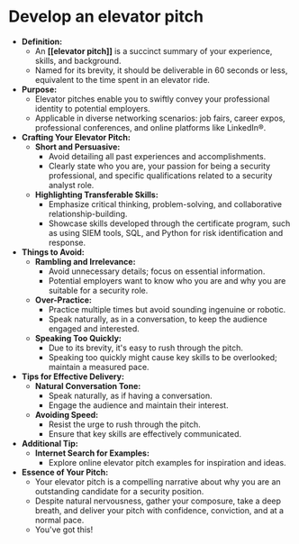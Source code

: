 # Develop an elevator pitch

- **Definition:**
	- An **[[elevator pitch]]** is a succinct summary of your experience, skills, and background.
	- Named for its brevity, it should be deliverable in 60 seconds or less, equivalent to the time spent in an elevator ride.
- **Purpose:**
	- Elevator pitches enable you to swiftly convey your professional identity to potential employers.
	- Applicable in diverse networking scenarios: job fairs, career expos, professional conferences, and online platforms like LinkedIn®.
- **Crafting Your Elevator Pitch:**
	- **Short and Persuasive:**
		- Avoid detailing all past experiences and accomplishments.
		- Clearly state who you are, your passion for being a security professional, and specific qualifications related to a security analyst role.
	- **Highlighting Transferable Skills:**
		- Emphasize critical thinking, problem-solving, and collaborative relationship-building.
		- Showcase skills developed through the certificate program, such as using SIEM tools, SQL, and Python for risk identification and response.
- **Things to Avoid:**
	- **Rambling and Irrelevance:**
		- Avoid unnecessary details; focus on essential information.
		- Potential employers want to know who you are and why you are suitable for a security role.
	- **Over-Practice:**
		- Practice multiple times but avoid sounding ingenuine or robotic.
		- Speak naturally, as in a conversation, to keep the audience engaged and interested.
	- **Speaking Too Quickly:**
		- Due to its brevity, it's easy to rush through the pitch.
		- Speaking too quickly might cause key skills to be overlooked; maintain a measured pace.
- **Tips for Effective Delivery:**
	- **Natural Conversation Tone:**
		- Speak naturally, as if having a conversation.
		- Engage the audience and maintain their interest.
	- **Avoiding Speed:**
		- Resist the urge to rush through the pitch.
		- Ensure that key skills are effectively communicated.
- **Additional Tip:**
	- **Internet Search for Examples:**
		- Explore online elevator pitch examples for inspiration and ideas.
- **Essence of Your Pitch:**
	- Your elevator pitch is a compelling narrative about why you are an outstanding candidate for a security position.
	- Despite natural nervousness, gather your composure, take a deep breath, and deliver your pitch with confidence, conviction, and at a normal pace.
	- You've got this!
